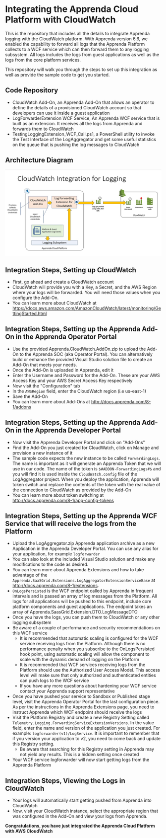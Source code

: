 # Integrating the Apprenda Cloud Platform with CloudWatch
This is the repository that includes all the details to integrate Apprenda logging with the CloudWatch platform. With Apprenda version 6.6, we enabled the capability to forward all logs that the Apprenda Platform collects to a WCF service which can then forward them to any logging subsystem. All logs includes the logs from guest applications as well as the logs from the core platform services.

This repository will walk you through the steps to set up this integration as well as provide the sample code to get you started.

## Code Repository
- CloudWatch Add-On, an Apprenda Add-On that allows an operator to define the details of a provisioned CloudWatch account so that developers can use it inside a guest application
- LogForwarderExtension WCF Service, An Apprenda WCF service that is built as an extension. It receives all the logs from Apprenda and forwards them to CloudWatch
- TestingLoggingExtension_WCF_Call.ps1, a PowerShell utility to invoke the Test Interface of the LogAggregator and get some useful statistics on the queue that is pushing the log messages to CloudWatch

## Architecture Diagram
![Apprenda to CloudWatch](Images/ArchitectureDiagram.jpg?raw=true)

## Integration Steps, Setting up CloudWatch
- First, go ahead and create a CloudWatch account
- CloudWatch will provide you with a Key, a Secret, and the AWS Region where your logs will be forwarded. You will need those values when you configure the Add-On.
- You can learn more about CloudWatch at https://docs.aws.amazon.com/AmazonCloudWatch/latest/monitoring/GettingStarted.html

## Integration Steps, Setting up the Apprenda Add-On in the Apprenda Operator Portal
- Use the provided Apprenda.CloudWatch.AddOn.zip to upload the Add-On to the Apprenda SOC (aka Operator Portal). You can alternatively build or enhance the provided Visual Studio solution file to create an Add-On that meets your needs.
- Once the Add-On is uploaded in Apprenda, edit it
- Enter the Username and Password for the Add-On. These are your AWS Access Key and your AWS Secret Access Key respectively
- Now visit the "Configuration" tab
- In the `AWSRegion` field, enter the CloudWatch region (i.e us-east-1)
- Save the Add-On
- You can learn more about Add-Ons at http://docs.apprenda.com/8-1/addons

## Integration Steps, Setting up the Apprenda Add-On in the Apprenda Developer Portal
- Now visit the Apprenda Developer Portal and click on "Add-Ons"
- Find the Add-On you just created for CloudWatch, click on Manage and provision a new instance of it
- The sample code expects the new instance to be called `ForwardingLogs`. The name is important as it will generate an Apprenda Token that we will use in our code. The name of the token is `$#ADDON-ForwardingLogs#$` and you will find it is used inside the `CloudWatch.config` file of the LogAggregator project. When you deploy the application, Apprenda will token switch and replace the contents of the token with the real value of the connection to CloudWatch as provided by the Add-On
- You can learn more about token switching at http://docs.apprenda.com/8-1/app-config-tokens

## Integration Steps, Setting up the Apprenda WCF Service that will receive the logs from the Platform
- Upload the LogAggregator.zip Apprenda application archive as a new Application in the Apprenda Developer Portal. You can use any alias for your application, for example `logforwarder`
- You can also look at the included Visual Studio solution and make any modifications to the code as desired.
- You can learn more about Apprenda Extensions and how to take advantage of the `Apprenda.SaaSGrid.Extensions.LogAggregatorExtensionServiceBase` at http://docs.apprenda.com/8-1/extensions.
- `OnLogsPersisted` is the WCF endpoint called by Apprenda in frequent intervals and is passed an array of log messages from the Platform. All logs for all applications will be pushed to this endpoint, include core platform components and guest applications. The endpoint takes an array of Apprenda.SaasGrid.Extension.DTO.LogMessageDTO
- Once you have the logs, you can push them to CloudWatch or any other logging subsystem
- Be aware of a couple of performance and security recommendations on this WCF service
  - It is recommended that automatic scaling is configured for the WCF service receiving logs from the Platform. Although there is no performance penalty when you subscribe to the OnLogsPersisted hook point, using automatic scaling will allow the component to scale with the dynamic demand of logging on the Platform
  - It is recommended that WCF services receiving logs from the Platform should use the Authorized User Access Model. This access level will make sure that only authorized and authenticated entities can push logs to the WCF service
  - If you have any more questions about hardening your WCF service contact your Apprenda support representative
- Once you have pushed your service to Sandbox or Published stage level, visit the Apprenda Operator Portal for the last configuration piece. As per the instructions in the Apprenda Extensions page, you need to instruct Apprenda which WCF endpoint should receive the logs
- Visit the Platform Registry and create a new Registry Setting called `Telemetry.Logging.ForwardingServiceExtensionVersions`. In the value field, enter the name and version of the application you just created. For example: `logforwarder(v1)/LogService`. It is important to remember that if you version your application to v2, you need to come back and update this Registry setting.
  - Be aware that searching for this Registry setting in Apprenda may not yield any results. This is a hidden setting once created
- Your WCF service logforwarder will now start getting logs from the Apprenda Platform

## Integration Steps, Viewing the Logs in CloudWatch
- Your logs will automatically start getting pushed from Apprenda into CloudWatch
- Now, visit your CloudWatch instance, select the appropriate region that was configured in the Add-On and view your logs from Apprenda.

**Congratulations, you have just integrated the Apprenda Cloud Platform with AWS CloudWatch**
